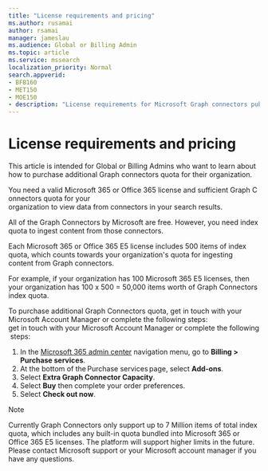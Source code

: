 ```yaml
---
title: "License requirements and pricing"
ms.author: rusamai
author: rsamai
manager: jameslau
ms.audience: Global or Billing Admin
ms.topic: article
ms.service: mssearch
localization_priority: Normal
search.appverid:
- BFB160
- MET150
- MOE150
- description: "License requirements for Microsoft Graph connectors public preview for Microsoft Search"
---
```


# License requirements and pricing

This article is intended for Global or Billing Admins who want to learn about how to purchase additional Graph connectors quota for their organization.

You need a valid Microsoft 365 or Office 365 license and sufficient Graph Connectors quota for your organization to view data from connectors in your search results.

All of the Graph Connectors by Microsoft are free. However, you need index quota to ingest content from those connectors.

Each Microsoft 365 or Office 365 E5 license includes 500 items of index quota, which counts towards your organization's quota for ingesting content from Graph connectors.

For example, if your organization has 100 Microsoft 365 E5 licenses, then your organization has 100 x 500 = 50,000 items worth of Graph Connectors index quota.

To purchase additional Graph Connectors quota, get in touch with your Microsoft Account Manager or complete the following steps: get in touch with your Microsoft Account Manager or complete the following steps:

1. In the [Microsoft 365 admin center](https://admin.microsoft.com) navigation menu, go to **Billing > Purchase services**.
2. At the bottom of the Purchase services page, select **Add-ons**.
3. Select **Extra Graph Connector Capacity**.
4. Select **Buy** then complete your order preferences.
5. Select **Check out now**.

>[!NOTE]
>Currently Graph Connectors only support up to 7 Million items of total index quota, which includes any built-in quota bundled into Microsoft 365 or Office 365 E5 licenses. The platform will support higher limits in the future. Please contact Microsoft support or your Microsoft account manager if you have any questions.
